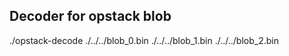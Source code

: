 ## Decoder for opstack blob

./opstack-decode ./../../blob_0.bin ./../../blob_1.bin ./../../blob_2.bin
